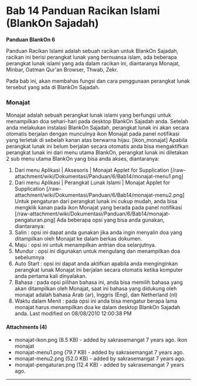 # Bab 14 Panduan Racikan Islami (BlankOn Sajadah)
**Panduan BlankOn 6**

Panduan Racikan Islami adalah sebuah racikan untuk BlankOn Sajadah, racikan ini
berisi perangkat lunak yang bernuansa islam, ada beberapa perangkat lunak
islami yang ada dalam racikan ini, diantaranya Monajat, Minbar, Oatman Qur'an
Browser, Thwab, Zekr.

Pada bab ini, akan membahas fungsi dan cara penggunaan perangkat lunak tersebut
yang ada di BlankOn Sajadah.
### Monajat
Monajat adalah sebuah perangkat lunak islami yang berfungsi untuk menampilkan
doa sehari-hari pada desktop BlankOn Sajadah anda. Setelah anda melakukan
instalasi BlankOn Sajadah, perangkat lunak ini akan secara otomatis berjalan
dengan munculnya ikon Monajat pada panel notifikasi yang terletak di sebelah
kanan atas berwarna hijau.
[ikon_monajat]
Apabila perangkat lunak ini belum berjalan secara otomatis anda bisa
mengaktifkan perangkat lunak ini dari menu utama BlankOn, perangkat lunak ini
diletakan 2 sub menu utama BlankOn yang bisa anda akses, diantaranya:
   1. Dari menu Aplikasi | Aksesoris | Monajat Applet for Supplication
[/raw-attachment/wiki/Dokumentasi/Panduan/6/Bab14/monajat-menu1.png]
   1. Dari menu Aplikasi | Perangkat Lunak Islami | Monajat Applet for
      Supplication
[/raw-attachment/wiki/Dokumentasi/Panduan/6/Bab14/monajat-menu2.png]
Untuk pengaturan dari perangkat lunak ini cukup mudah, anda bisa mengklik kanan
pada ikon Monajat yang berada pada panel notifikasi
[/raw-attachment/wiki/Dokumentasi/Panduan/6/Bab14/monajat-pengaturan.png]
Ada beberapa opsi yang bisa anda gunakan, diantaranya:
   1. Salin : opsi ini dapat anda gunakan jika anda ingin menyalin doa yang
      ditampilkan oleh Monajat ke dalam berkas dokumen.
   1. Maju : opsi ini untuk menampilkan antrian doa selanjutnya.
   1. Mundur : opsi ini digunakan untuk mengulang dan menampilkan doa
      sebelumnya
   1. Auto Start : opsi ini dapat anda aktifkan apabila anda menginginkan
      perangkat lunak Monajat ini berjalan secara otomatis ketika komputer anda
      pertama kali dinyalakan.
   1. Bahasa : pada opsi pilihan bahasa ini, anda bisa memilih bahasa yang akan
      ditampilkan oleh Monajat, saat ini bahasa yang didukung oleh monajat
      adalah bahasa Arab (ar), Inggris (Eng), dan Netherland (nl)
   1. Waktu dalam Menit : pada opsi ini anda bisa mengatur berapa lama monajat
      harus menampilkan doa ke dalam desktop BlankOn Sajadah anda.
Last modified on 08/08/2010 12:00:38 PM
#### Attachments (4)
  * monajat-ikon.png​ (8.5 KB) - added by sakrasemangat 7 years ago. ikon
      monajat
  * monajat-menu1.png​ (79.7 KB) - added by sakrasemangat 7 years ago.
  * monajat-menu2.png​ (52.0 KB) - added by sakrasemangat 7 years ago.
  * monajat-pengaturan.png​ (12.4 KB) - added by sakrasemangat 7 years ago.

---
 
